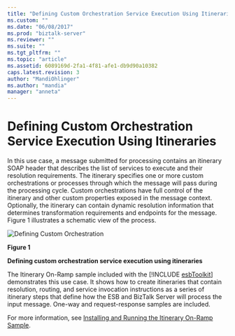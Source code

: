 ```yaml
---
title: "Defining Custom Orchestration Service Execution Using Itineraries | Microsoft Docs"
ms.custom: ""
ms.date: "06/08/2017"
ms.prod: "biztalk-server"
ms.reviewer: ""
ms.suite: ""
ms.tgt_pltfrm: ""
ms.topic: "article"
ms.assetid: 6089169d-2fa1-4f81-afe1-db9d90a10382
caps.latest.revision: 3
author: "MandiOhlinger"
ms.author: "mandia"
manager: "anneta"
---
```

# Defining Custom Orchestration Service Execution Using Itineraries
In this use case, a message submitted for processing contains an itinerary SOAP header that describes the list of services to execute and their resolution requirements. The itinerary specifies one or more custom orchestrations or processes through which the message will pass during the processing cycle. Custom orchestrations have full control of the itinerary and other custom properties exposed in the message context. Optionally, the itinerary can contain dynamic resolution information that determines transformation requirements and endpoints for the message. Figure 1 illustrates a schematic view of the process.  
  
 ![Defining Custom Orchestration](../esb-toolkit/media/ch3-definingcustomorchestration.gif "Ch3-DefiningCustomOrchestration")  
  
 **Figure 1**  
  
 **Defining custom orchestration service execution using itineraries**  
  
 The Itinerary On-Ramp sample included with the [!INCLUDE [esbToolkit](../includes/esbtoolkit-md.md)] demonstrates this use case. It shows how to create itineraries that contain resolution, routing, and service invocation instructions as a series of itinerary steps that define how the ESB and BizTalk Server will process the input message. One-way and request-response samples are included.  
  
 For more information, see [Installing and Running the Itinerary On-Ramp Sample](../esb-toolkit/installing-and-running-the-itinerary-on-ramp-sample.md).